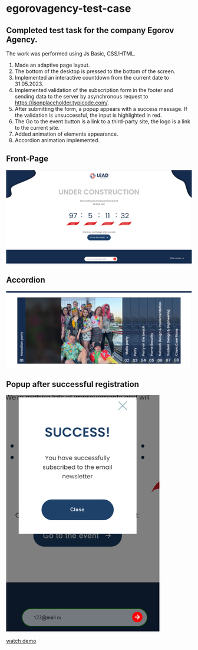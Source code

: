 # egorovagency-test-case

## Completed test task for the company Egorov Agency.

The work was performed using Js Basic, CSS/HTML. 
1. Made an adaptive page layout. 
2. The bottom of the desktop is pressed to the bottom of the screen.
3. Implemented an interactive countdown from the current date to 31.05.2023.
4. Implemented validation of the subscription form in the footer and sending data to the server by asynchronous request to https://jsonplaceholder.typicode.com/.
5. After submitting the form, a popup appears with a success message. If the validation is unsuccessful, the input is highlighted in red.
6. The Go to the event button is a link to a third-party site, the logo is a link to the current site.
7. Added animation of elements appearance.
8. Accordion animation implemented.

## Front-Page
![Front-Page](front-page.jpg)

## Accordion
![Accordion](accordion.jpg)

## Popup after successful registration
![Popup](popup.jpg)


[watch demo](https://nikitalugovskih.github.io/egorovagency-test-case/)
